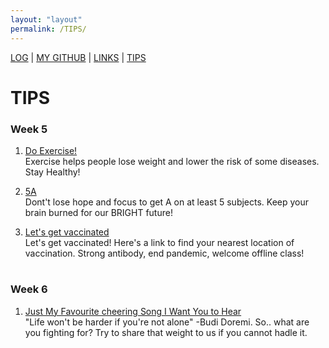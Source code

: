 ```yaml
---
layout: "layout"
permalink: /TIPS/
---
```


[LOG](TXT/mylog.txt) | [MY GITHUB](https://github.com/dhekmass12) | [LINKS](https://github.com/dhekmass12/os212/blob/master/links.md) | [TIPS](https://github.com/dhekmass12/os212/blob/master/tips.md)


# TIPS

### Week 5<br>

1. [Do Exercise!](https://www.health.qld.gov.au/news-events/news/30-ways-to-get-active-exercise-fun)<br>
Exercise helps people lose weight and lower the risk of some diseases. Stay Healthy!

2. [5A](https://www.fnu.edu/7-techniques-improve-study-habits/)<br>
Dont't lose hope and focus to get A on at least 5 subjects. Keep your brain burned for our BRIGHT future!

3. [Let's get vaccinated](https://en.wikipedia.org/wiki/3)<br>
Let's get vaccinated! Here's a link to find your nearest location of vaccination. Strong antibody, end pandemic, welcome offline class!

#

### Week 6<br>

1. [Just My Favourite cheering Song I Want You to Hear](https://www.youtube.com/watch?v=qZIQAk-BUEc)<br>
"Life won't be harder if you're not alone" -Budi Doremi. So.. what are you fighting for? Try to share that weight to us if you cannot hadle it.

